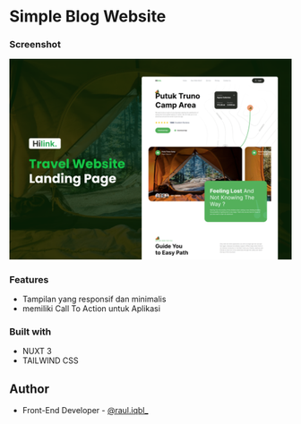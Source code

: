 # Simple Blog Website

### Screenshot

![](./COVER.png)

### Features

-  Tampilan yang responsif dan minimalis
-  memiliki Call To Action untuk Aplikasi

### Built with

-  NUXT 3
-  TAILWIND CSS

## Author

-  Front-End Developer - [@raul.iqbl\_](https://www.instagram.com/raul.iqbl_/)
